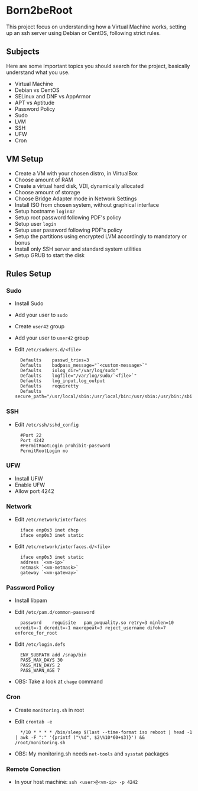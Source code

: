 # Born2beRoot

This project focus on understanding how a Virtual Machine works, setting up an ssh server using Debian or CentOS, following strict rules.

## Subjects

Here are some important topics you should search for the project, basically understand what you use.

- Virtual Machine
- Debian vs CentOS
- SELinux and DNF vs AppArmor
- APT vs Aptitude
- Password Policy
- Sudo
- LVM
- SSH
- UFW
- Cron

## VM Setup

- Create a VM with your chosen distro, in VirtualBox
- Choose amount of RAM
- Create a virtual hard disk, VDI, dynamically allocated
- Choose amount of storage
- Choose Bridge Adapter mode in Network Settings
- Install ISO from chosen system, without graphical interface
- Setup hostname `login42`
- Setup root password following PDF's policy
- Setup user `login`
- Setup user password following PDF's policy
- Setup the partitions using encrypted LVM accordingly to mandatory or bonus
- Install only SSH server and standard system utilities
- Setup GRUB to start the disk

## Rules Setup

### Sudo

- Install Sudo
- Add your user to `sudo`
- Create `user42` group
- Add your user to `user42` group

- Edit `/etc/sudoers.d/<file>`

		Defaults	passwd_tries=3
		Defaults	badpass_message="`<custom-message>`"
		Defaults	iolog_dir="/var/log/sudo"
		Defaults	logfile="/var/log/sudo/`<file>`"
		Defaults	log_input,log_output
		Defaults	requiretty
		Defaults	secure_path="/usr/local/sbin:/usr/local/bin:/usr/sbin:/usr/bin:/sbin:/bin:/snap/bin"

### SSH

- Edit `/etc/ssh/sshd_config`

		#Port 22
		Port 4242
		#PermitRootLogin prohibit-password
		PermitRootLogin no

### UFW

- Install UFW
- Enable UFW
- Allow port 4242

### Network

- Edit `/etc/network/interfaces`

		iface enp0s3 inet dhcp
		iface enp0s3 inet static

- Edit `/etc/network/interfaces.d/<file>`

		iface enp0s3 inet static
		address `<vm-ip>`
		netmask `<vm-netmask>`
		gateway `<vm-gateway>`

### Password Policy

- Install libpam

- Edit `/etc/pam.d/common-password`

		password	requisite	pam_pwquality.so retry=3 minlen=10 ucredit=-1 dcredit=-1 maxrepeat=3 reject_username difok=7 enforce_for_root

- Edit `/etc/login.defs`

		ENV_SUBPATH add /snap/bin
		PASS_MAX_DAYS 30
		PASS_MIN_DAYS 2
		PASS_WARN_AGE 7

- OBS: Take a look at `chage` command

### Cron

- Create `monitoring.sh` in root

- Edit `crontab -e`

		*/10 * * * * /bin/sleep $(last --time-format iso reboot | head -1 | awk -F ":" '{printf ("\%d", $2\%10*60+$3)}') && /root/monitoring.sh

- OBS: My monitoring.sh needs `net-tools` and `sysstat` packages

### Remote Conection

- In your host machine: `ssh <user>@<vm-ip> -p 4242`
